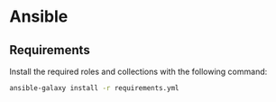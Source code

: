 # Ansible

## Requirements

Install the required roles and collections with the following command:

```bash
ansible-galaxy install -r requirements.yml
```
